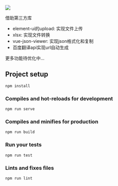 ![](https://blog-picture-wallen.oss-cn-hangzhou.aliyuncs.com/2020/12/30/pic1.png)

借助第三方库
+ element-ui的upload: 实现文件上传
+ xlsx: 实现文件转换
+ vue-json-viewer: 实现json格式化和复制
+ 百度翻译api实现url自动生成

更多功能待优化中...

## Project setup
```
npm install
```

### Compiles and hot-reloads for development
```
npm run serve
```

### Compiles and minifies for production
```
npm run build
```

### Run your tests
```
npm run test
```

### Lints and fixes files
```
npm run lint
```

